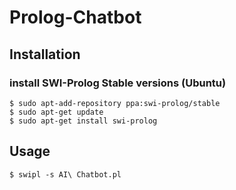# Prolog-Chatbot

## Installation
### install SWI-Prolog Stable versions (Ubuntu)
```
$ sudo apt-add-repository ppa:swi-prolog/stable
$ sudo apt-get update
$ sudo apt-get install swi-prolog
```

## Usage
```
$ swipl -s AI\ Chatbot.pl
```


